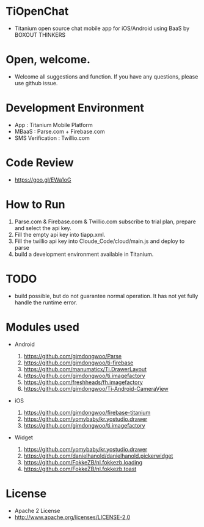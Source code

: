 # TiOpenChat
- Titanium open source chat mobile app for iOS/Android using BaaS by BOXOUT THINKERS

# Open, welcome.
- Welcome all suggestions and function.
If you have any questions, please use github issue.

# Development Environment
- App : Titanium Mobile Platform
- MBaaS : Parse.com + Firebase.com
- SMS Verification : Twillio.com

# Code Review
- https://goo.gl/EWa1oG

# How to Run
1. Parse.com & Firebase.com & Twillio.com subscribe to trial plan, prepare and select the api key.
2. Fill the empty api key into tiapp.xml.
3. Fill the twillio api key into Cloude_Code/cloud/main.js and deploy to parse
4. build a development environment available in Titanium.

# TODO
- build possible, but do not guarantee normal operation.
It has not yet fully handle the runtime error.

# Modules used
- Android
  1. https://github.com/gimdongwoo/Parse
  2. https://github.com/gimdongwoo/ti-firebase
  3. https://github.com/manumaticx/Ti.DrawerLayout
  4. https://github.com/gimdongwoo/ti.imagefactory
  5. https://github.com/freshheads/fh.imagefactory
  6. https://github.com/gimdongwoo/Ti-Android-CameraView

- iOS
  1. https://github.com/gimdongwoo/firebase-titanium
  2. https://github.com/yomybaby/kr.yostudio.drawer
  3. https://github.com/gimdongwoo/ti.imagefactory

- Widget
  1. https://github.com/yomybaby/kr.yostudio.drawer
  2. https://github.com/danielhanold/danielhanold.pickerwidget
  3. https://github.com/FokkeZB/nl.fokkezb.loading
  4. https://github.com/FokkeZB/nl.fokkezb.toast

# License
- Apache 2 License
- http://www.apache.org/licenses/LICENSE-2.0
